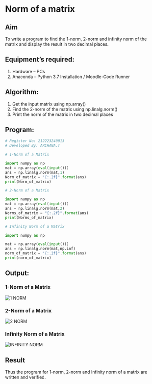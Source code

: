 # Norm of a matrix
## Aim
To write a program to find the 1-norm, 2-norm and infinity norm of the matrix and display the result in two decimal places.
## Equipment’s required:
1.	Hardware – PCs
2.	Anaconda – Python 3.7 Installation / Moodle-Code Runner
## Algorithm:
1. Get the input matrix using np.array()
2. Find the 2-norm of the matrix using np.linalg.norm()
3. Print the norm of the matrix in two decimal places
## Program:
```Python
# Register No: 212223240013
# Developed By: ARCHANA.T

# 1-Norm of a Matrix

import numpy as np
mat = np.array(eval(input()))
ans = np.linalg.norm(mat,1)
Norm_of_matrix = "{:.2f}".format(ans)
print(Norm_of_matrix)

# 2-Norm of a Matrix

import numpy as np
mat = np.array(eval(input()))
ans = np.linalg.norm(mat,2)
Norms_of_matrix = "{:.2f}".format(ans)
print(Norms_of_matrix)

# Infinity Norm of a Matrix

import numpy as np

mat = np.array(eval(input()))
ans = np.linalg.norm(mat,np.inf)
norm_of_matrix = "{:.2f}".format(ans)
print(norm_of_matrix)

```
## Output:

### 1-Norm of a Matrix
![1 NORM](https://github.com/ARCHANAT1305/Norm-of-a-matrix/assets/145975189/507c1046-81be-4e92-8885-3950ac834725)


### 2-Norm of a Matrix
![2 NORM](https://github.com/ARCHANAT1305/Norm-of-a-matrix/assets/145975189/cf492781-5e9b-4179-b311-e488aaa97f8c)



### Infinity Norm of a Matrix
![INFINITY NORM](https://github.com/ARCHANAT1305/Norm-of-a-matrix/assets/145975189/9b72ca71-177d-49ff-b5b7-9e06eb01eba4)


## Result
Thus the program for 1-norm, 2-norm and Infinity norm of a matrix are written and verified.
